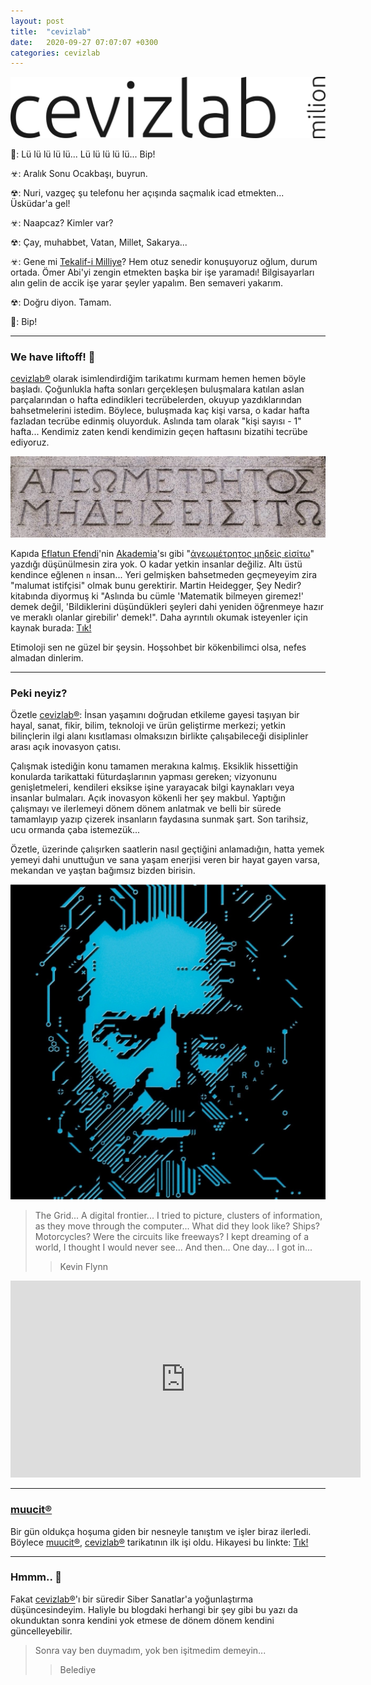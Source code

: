 ```yaml
---
layout: post
title:  "cevizlab"
date:   2020-09-27 07:07:07 +0300
categories: cevizlab
---
```


![cevizlab Logo](/assets/img/cevizlab-logo.png "cevizlab Logo")

📱: Lü lü lü lü lü... Lü lü lü lü lü... Bip!

☣: Aralık Sonu Ocakbaşı, buyrun.

☢: Nuri, vazgeç şu telefonu her açışında saçmalık icad etmekten...
   Üsküdar'a gel!

☣: Naapcaz? Kimler var?

☢: Çay, muhabbet, Vatan, Millet, Sakarya...

☣: Gene mi [Tekalif-i Milliye](https://tr.wikipedia.org/wiki/Tek%C3%A2lif-i_Milliye)?
   Hem otuz senedir konuşuyoruz oğlum, durum ortada.
   Ömer Abi'yi zengin etmekten başka bir işe yaramadı!
   Bilgisayarları alın gelin de accik işe yarar şeyler yapalım.
   Ben semaveri yakarım.

☢: Doğru diyon. Tamam.

📱: Bip!

---

### We have liftoff! 🚀

[cevizlab®](/cevizlab/) olarak isimlendirdiğim tarikatımı kurmam hemen hemen
böyle başladı. Çoğunlukla hafta sonları gerçekleşen buluşmalara katılan aslan
parçalarından o hafta edindikleri tecrübelerden, okuyup yazdıklarından
bahsetmelerini istedim. Böylece, buluşmada kaç kişi varsa, o kadar hafta
fazladan tecrübe edinmiş oluyorduk. Aslında tam olarak "kişi sayısı - 1"
hafta... Kendimiz zaten kendi kendimizin geçen haftasını bizatihi tecrübe
ediyoruz.

![Eflatun Akademi](/assets/img/eflatun-akademi.png "Eflatun Akademi")

Kapıda [Eflatun Efendi](https://tr.wikipedia.org/wiki/Platon)'nin
[Akademia](https://tr.wikipedia.org/wiki/Akademi)'sı gibi "[ἀγεωμέτρητος
μηδεὶς εἰσίτω](https://en.wikipedia.org/wiki/List_of_Greek_phrases)" yazdığı
düşünülmesin zira yok. O kadar yetkin insanlar değiliz. Altı üstü kendince
eğlenen `n` insan... Yeri gelmişken bahsetmeden geçmeyeyim zira "malumat
istifçisi" olmak bunu gerektirir. Martin Heidegger, Şey Nedir? kitabında
diyormuş ki "Aslında bu cümle 'Matematik bilmeyen giremez!' demek değil,
'Bildiklerini düşündükleri şeyleri dahi yeniden öğrenmeye hazır ve meraklı
olanlar girebilir' demek!". Daha ayrıntılı okumak isteyenler için kaynak
burada:
[Tık!](https://seyler.eksisozluk.com/platon-unlu-geometri-bilmeyen-giremez-uyarisiyla-aslinda-ne-anlatmak-istiyordu)

Etimoloji sen ne güzel bir şeysin. Hoşsohbet bir kökenbilimci olsa, nefes
almadan dinlerim.

---

### Peki neyiz?

Özetle [cevizlab®](/cevizlab/): İnsan yaşamını doğrudan etkileme gayesi
taşıyan bir hayal, sanat, fikir, bilim, teknoloji ve ürün geliştirme merkezi;
yetkin bilinçlerin ilgi alanı kısıtlaması olmaksızın birlikte çalışabileceği
disiplinler arası açık inovasyon çatısı.

Çalışmak istediğin konu tamamen merakına kalmış. Eksiklik hissettiğin
konularda tarikattaki füturdaşlarının yapması gereken; vizyonunu
genişletmeleri, kendileri eksikse işine yarayacak bilgi kaynakları veya
insanlar bulmaları. Açık inovasyon kökenli her şey makbul. Yaptığın çalışmayı
ve ilerlemeyi dönem dönem anlatmak ve belli bir sürede tamamlayıp yazıp
çizerek insanların faydasına sunmak şart. Son tarihsiz, ucu ormanda çaba
istemezük...

Özetle, üzerinde çalışırken saatlerin nasıl geçtiğini anlamadığın, hatta yemek
yemeyi dahi unuttuğun ve sana yaşam enerjisi veren bir hayat gayen varsa,
mekandan ve yaştan bağımsız bizden birisin.

![Kevin Flynn](/assets/img/kevin-flynn-01.png "Kevin Flynn")

> The Grid...
> A digital frontier...
> I tried to picture, clusters of information, as they move through the computer...
> What did they look like?
> Ships? Motorcycles?
> Were the circuits like freeways?
> I kept dreaming of a world, I thought I would never see...
> And then...
> One day...
> I got in...
>> Kevin Flynn

<iframe width="560" height="315"
src="https://www.youtube.com/embed/4-J4duzP8Ng" frameborder="0"
allow="accelerometer; autoplay; clipboard-write; encrypted-media; gyroscope;
picture-in-picture" allowfullscreen></iframe>

---

### [muucit®](/muucit/)

Bir gün oldukça hoşuma giden bir nesneyle tanıştım ve işler biraz ilerledi.
Böylece [muucit®](/muucit/), [cevizlab®](/cevizlab/) tarikatının ilk işi oldu.
Hikayesi bu linkte: [Tık!](http://nuriacar.com/muucit/2020/09/29/muucit.html)

---

### Hmmm.. 🤔

Fakat [cevizlab®](/cevizlab/)'ı bir süredir Siber Sanatlar'a yoğunlaştırma
düşüncesindeyim. Haliyle bu blogdaki herhangi bir şey gibi bu yazı da
okunduktan sonra kendini yok etmese de dönem dönem kendini güncelleyebilir.

> Sonra vay ben duymadım, yok ben işitmedim demeyin...
>> Belediye
